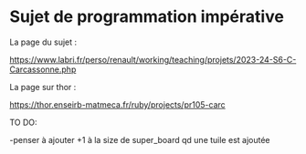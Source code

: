 # Sujet de programmation impérative

La page du sujet :

https://www.labri.fr/perso/renault/working/teaching/projets/2023-24-S6-C-Carcassonne.php

La page sur thor :

https://thor.enseirb-matmeca.fr/ruby/projects/pr105-carc


TO DO:

-penser à ajouter +1 à la size de super_board qd une tuile est ajoutée